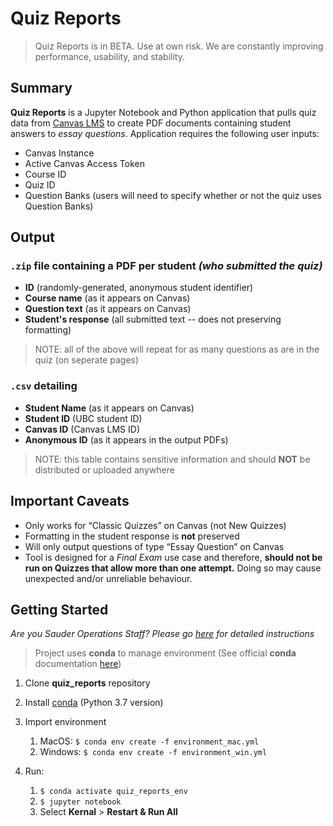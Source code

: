 # Quiz Reports

> Quiz Reports is in BETA. Use at own risk. We are constantly improving performance, usability, and stability.

## Summary

**Quiz Reports** is a Jupyter Notebook and Python application that pulls quiz data from [Canvas LMS](https://github.com/instructure/canvas-lms) to create PDF documents containing student answers to *essay questions*. Application requires the following user inputs:

* Canvas Instance
* Active Canvas Access Token
* Course ID
* Quiz ID
* Question Banks (users will need to specify whether or not the quiz uses Question Banks)

## Output

### `.zip` file containing a PDF per student *(who submitted the quiz)*

* **ID** (randomly-generated, anonymous student identifier)
* **Course name** (as it appears on Canvas)
* **Question text** (as it appears on Canvas)
* **Student's response** (all submitted text -- does not preserving formatting)

> NOTE: all of the above will repeat for as many questions as are in the quiz (on seperate pages)

### `.csv` detailing

* **Student Name** (as it appears on Canvas)
* **Student ID** (UBC student ID)
* **Canvas ID** (Canvas LMS ID)
* **Anonymous ID** (as it appears in the output PDFs)

> NOTE: this table contains sensitive information and should **NOT** be distributed or uploaded anywhere

## Important Caveats

* Only works for “Classic Quizzes” on Canvas (not New Quizzes)
* Formatting in the student response is **not** preserved
* Will only output questions of type “Essay Question” on Canvas
* Tool is designed for a *Final Exam* use case and therefore, **should not be run on Quizzes that allow more than one attempt.** Doing so may cause unexpected and/or unreliable behaviour.

## Getting Started

*Are you Sauder Operations Staff? Please go [here](sauder-ops-guide.md) for detailed instructions*

> Project uses **conda** to manage environment (See official **conda** documentation [here](https://docs.conda.io/projects/conda/en/latest/user-guide/tasks/manage-environments.html#creating-an-environment-from-an-environment-yml-file))

1. Clone **quiz_reports** repository

1. Install [conda](https://docs.conda.io/projects/conda/en/latest/user-guide/install/index.html) (Python 3.7 version)

1. Import environment
    1. MacOS: `$ conda env create -f environment_mac.yml`
    1. Windows: `$ conda env create -f environment_win.yml`

1. Run:
    1. `$ conda activate quiz_reports_env`
    1. `$ jupyter notebook`
    1. Select **Kernal** > **Restart & Run All**